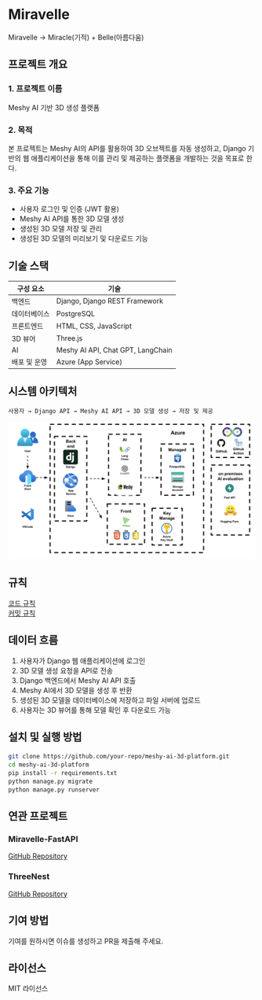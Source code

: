 # Miravelle
Miravelle → Miracle(기적) + Belle(아름다움)

## 프로젝트 개요

### 1. 프로젝트 이름
Meshy AI 기반 3D 생성 플랫폼

### 2. 목적
본 프로젝트는 Meshy AI의 API를 활용하여 3D 오브젝트를 자동 생성하고, Django 기반의 웹 애플리케이션을 통해 이를 관리 및 제공하는 플랫폼을 개발하는 것을 목표로 한다.

### 3. 주요 기능
- 사용자 로그인 및 인증 (JWT 활용)
- Meshy AI API를 통한 3D 모델 생성
- 생성된 3D 모델 저장 및 관리
- 생성된 3D 모델의 미리보기 및 다운로드 기능

## 기술 스택
| 구성 요소        | 기술 |
|----------------|------|
| 백엔드         | Django, Django REST Framework |
| 데이터베이스   | PostgreSQL |
| 프론트엔드     | HTML, CSS, JavaScript |
| 3D 뷰어       | Three.js |
| AI      | Meshy AI API, Chat GPT, LangChain |
| 배포 및 운영   | Azure (App Service) |

## 시스템 아키텍처
```
사용자 → Django API → Meshy AI API → 3D 모델 생성 → 저장 및 제공
```
![시스템 아키텍쳐](Docs/images/Architecture.png)

## 규칙
[코드 규칙](Docs/docs/code_convention.md)       
[커밋 규칙](Docs/docs/commit_rule.md)     

## 데이터 흐름
1. 사용자가 Django 웹 애플리케이션에 로그인
2. 3D 모델 생성 요청을 API로 전송
3. Django 백엔드에서 Meshy AI API 호출
4. Meshy AI에서 3D 모델을 생성 후 반환
5. 생성된 3D 모델을 데이터베이스에 저장하고 파일 서버에 업로드
6. 사용자는 3D 뷰어를 통해 모델 확인 후 다운로드 가능

## 설치 및 실행 방법
```bash
git clone https://github.com/your-repo/meshy-ai-3d-platform.git
cd meshy-ai-3d-platform
pip install -r requirements.txt
python manage.py migrate
python manage.py runserver
```

## 연관 프로젝트
### **Miravelle-FastAPI**    
[GitHub Repository](https://github.com/eungyukm/Miravelle-FastAPI)     

### **ThreeNest**    
[GitHub Repository](https://github.com/eungyukm/ThreeNest)    

## 기여 방법
기여를 원하시면 이슈를 생성하고 PR을 제출해 주세요. 

## 라이선스
MIT 라이선스
